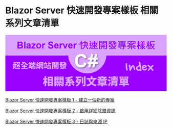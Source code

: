# Blazor Server 快速開發專案樣板 相關系列文章清單

![Blazor Server 快速開發專案樣板 相關系列文章清單](../Images/x049.png)

[Blazor Server 快速開發專案樣板 1 - 建立一個新的專案](https://csharpkh.blogspot.com/2021/06/Blazor-Backend-project-template-syncfusion-NET5-Part1-Create-New.html)

[Blazor Server 快速開發專案樣板 2 - 啟用詳細除錯資訊](https://csharpkh.blogspot.com/2021/06/Blazor-Backend-project-template-syncfusion-NET5-Part2-UseDeveloperExceptionPage-UseExceptionHandler.html)

[Blazor Server 快速開發專案樣板 3 - 日誌與來源 IP](https://csharpkh.blogspot.com/2021/06/Blazor-Backend-project-template-syncfusion-NET5-Part3-logging-Source-IP-NLog.html)

